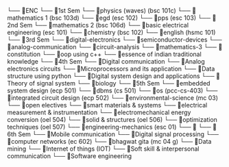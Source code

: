 
└── 📁ENC
    └── 📁1st Sem
        └── 📁physics (waves) (bsc 101c)
        └── 📁mathematics 1 (bsc 103d)
        └── 📁egd (esc 102)
        └── 📁pps (esc 103)
    └── 📁2nd Sem
        └── 📁mathematics 2 (bsc 106d)
        └── 📁basic electrical engineering (esc 101)
        └── 📁chemistry (bsc 102)
        └── 📁english (hsmc 101)
    └── 📁3rd Sem
        └── 📁digital-electronics
        └── 📁semiconductor-devices
        └── 📁analog-communication
        └── 📁circuit-analysis 
        └── 📁mathematics-3
        └── 📁constitution
        └── 📁oop using c++
        └── 📁essence of indian traditional knowledge
    └── 📁4th Sem
        └── 📁Digital communication
        └── 📁Analog electronics circuits
        └── 📁Microprocessors and its application
        └── 📁Data structure using python
        └── 📁Digital system design and applications
        └── 📁Theory of signal system
        └── 📁biology
    └── 📁5th Sem
        └── 📁embedded system design (ecp 501)
        └── 📁dbms (cs 501)
        └── 📁os (pcc-cs-403)
        └── 📁integrated circuit design (ecp 502)
        └── 📁environmental-science (mc 03)
        └── 📁open electives
            └── 📁smart materials & systems
            └── 📁electrical measurement & instrumentation
            └── 📁electromechanical energy conversion (oel 504)
            └── 📁solid & structures (oel 506)
            └── 📁optimization techniques (oel 507)
            └── 📁engineering-mechanics (esc 01)
            └── 📁
    └── 📁6th Sem
        └── 📁Mobile communication
        └── 📁Digital signal processing
        └── 📁computer networks (ec 602)
        └── 📁bhagwat gita (mc 04 g)
        └── 📁Data mining
        └── 📁Internet of things (IOT)
        └── 📁Soft skill & interpersonal communication
        └── 📁Software engineering